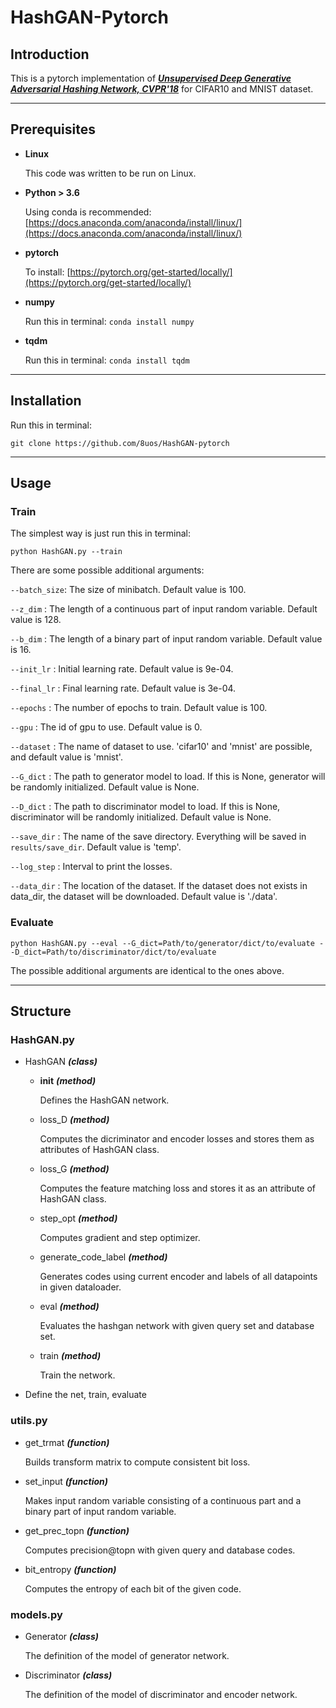 # HashGAN-Pytorch

## Introduction

This is a pytorch implementation of [***Unsupervised Deep Generative Adversarial Hashing Network, CVPR'18***](http://openaccess.thecvf.com/content_cvpr_2018/papers/Dizaji_Unsupervised_Deep_Generative_CVPR_2018_paper.pdf) for CIFAR10 and MNIST dataset.

* * *

## Prerequisites

* **Linux**

  This code was written to be run on Linux.
* **Python > 3.6**

  Using conda is recommended: [https://docs.anaconda.com/anaconda/install/linux/](https://docs.anaconda.com/anaconda/install/linux/)
* **pytorch**

  To install: [https://pytorch.org/get-started/locally/](https://pytorch.org/get-started/locally/)
* **numpy** 

  Run this in terminal: `conda install numpy`

* **tqdm**

  Run this in terminal: `conda install tqdm`

* * *

## Installation

Run this in terminal:

`git clone https://github.com/8uos/HashGAN-pytorch`

* * *

## Usage
### Train
The simplest way is just run this in terminal:

`python HashGAN.py --train`

There are some possible additional arguments:

  `--batch_size`: The size of minibatch. Default value is 100.
  
  `--z_dim`     : The length of a continuous part of input random variable. Default value is 128.
  
  `--b_dim`     : The length of a binary part of input random variable. Default value is 16.
  
  `--init_lr`   : Initial learning rate. Default value is 9e-04.
  
  `--final_lr`  : Final learning rate. Default value is 3e-04.
  
  `--epochs`    : The number of epochs to train. Default value is 100.
  
  `--gpu`       : The id of gpu to use. Default value is 0.
  
  `--dataset`   : The name of dataset to use. 'cifar10' and 'mnist' are possible, and default value is 'mnist'.
  
  `--G_dict`    : The path to generator model to load. If this is None, generator will be randomly initialized. Default value is None.
  
  `--D_dict`    : The path to discriminator model to load. If this is None, discriminator will be randomly initialized. Default value is None.
  
  `--save_dir`  : The name of the save directory. Everything will be saved in `results/save_dir`. Default value is 'temp'.
  
  `--log_step`  : Interval to print the losses.
  
  `--data_dir`  : The location of the dataset. If the dataset does not exists in data_dir, the dataset will be downloaded. Default value is './data'.
  
### Evaluate

`python HashGAN.py --eval --G_dict=Path/to/generator/dict/to/evaluate --D_dict=Path/to/discriminator/dict/to/evaluate`

The possible additional arguments are identical to the ones above.

* * *

## Structure
### HashGAN.py
* HashGAN ***(class)***

    * __init__ ***(method)***

        Defines the HashGAN network.
    
    * loss_D ***(method)***

        Computes the dicriminator and encoder losses and stores them as attributes of HashGAN class.

    * loss_G ***(method)***

        Computes the feature matching loss and stores it as an attribute of HashGAN class.

    * step_opt ***(method)***

        Computes gradient and step optimizer.

    * generate_code_label ***(method)***

        Generates codes using current encoder and labels of all datapoints in given dataloader.

    * eval ***(method)***

        Evaluates the hashgan network with given query set and database set.

    * train ***(method)***

        Train the network.

* Define the net, train, evaluate

### utils.py
* get_trmat ***(function)***

    Builds transform matrix to compute consistent bit loss.

* set_input ***(function)***

    Makes input random variable consisting of a continuous part and a binary part of input random variable.

* get_prec_topn ***(function)***

    Computes precision@topn with given query and database codes.

* bit_entropy ***(function)***

    Computes the entropy of each bit of the given code.

### models.py
* Generator ***(class)***

    The definition of the model of generator network.

* Discriminator ***(class)***

    The definition of the model of discriminator and encoder network.

  


